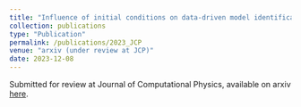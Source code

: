 ```yaml
---
title: "Influence of initial conditions on data-driven model identification and information entropy for ideal mhd problems"
collection: publications
type: "Publication"
permalink: /publications/2023_JCP
venue: "arxiv (under review at JCP)"
date: 2023-12-08
---
```


Submitted for review at Journal of Computational Physics, available on arxiv [here](https://arxiv.org/abs/2312.05339).
